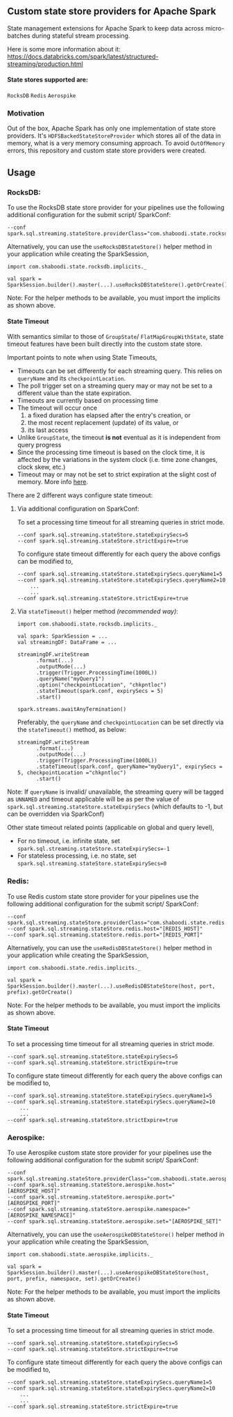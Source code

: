 ## Custom state store providers for Apache Spark

State management extensions for Apache Spark to keep data across micro-batches during stateful stream processing.

Here is some more information about it: https://docs.databricks.com/spark/latest/structured-streaming/production.html

#### State stores supported are: 

`RocksDB`
`Redis`
`Aerospike`

### Motivation

Out of the box, Apache Spark has only one implementation of state store providers. It's `HDFSBackedStateStoreProvider` which stores all of the data in memory, what is a very memory consuming approach. To avoid `OutOfMemory` errors, this repository and custom state store providers were created.

## Usage


### RocksDB:

To use the RocksDB state store provider for your pipelines use the following additional configuration for the submit script/ SparkConf:

    --conf spark.sql.streaming.stateStore.providerClass="com.shaboodi.state.rocksdb.RocksDbStateStoreProvider"


Alternatively, you can use the `useRocksDBStateStore()` helper method in your application while creating the SparkSession,

```
import com.shaboodi.state.rocksdb.implicits._

val spark = SparkSession.builder().master(...).useRocksDBStateStore().getOrCreate()
```

Note: For the helper methods to be available, you must import the implicits as shown above.


#### State Timeout
    
With semantics similar to those of `GroupState`/ `FlatMapGroupWithState`, state timeout features have been built directly into the custom state store. 

Important points to note when using State Timeouts,
 
 * Timeouts can be set differently for each streaming query. This relies on `queryName` and its `checkpointLocation`.
 * The poll trigger set on a streaming query may or may not be set to a different value than the state expiration.
 * Timeouts are currently based on processing time
 * The timeout will occur once 
    1) a fixed duration has elapsed after the entry's creation, or
    2) the most recent replacement (update) of its value, or
    3) its last access
 * Unlike `GroupState`, the timeout **is not** eventual as it is independent from query progress
 * Since the processing time timeout is based on the clock time, it is affected by the variations in the system clock (i.e. time zone changes, clock skew, etc.)
 * Timeout may or may not be set to strict expiration at the slight cost of memory. More info [here](https://github.com/chermenin/spark-states/issues/1).
    
There are 2 different ways configure state timeout:

1. Via additional configuration on SparkConf:
 
   To set a processing time timeout for all streaming queries in strict mode.
   ```
   --conf spark.sql.streaming.stateStore.stateExpirySecs=5
   --conf spark.sql.streaming.stateStore.strictExpire=true
   ```

   To configure state timeout differently for each query the above configs can be modified to,
   ```
   --conf spark.sql.streaming.stateStore.stateExpirySecs.queryName1=5
   --conf spark.sql.streaming.stateStore.stateExpirySecs.queryName2=10
       ...
       ...
   --conf spark.sql.streaming.stateStore.strictExpire=true
   ```

2. Via `stateTimeout()` helper method _(recommended way)_:

   ```
   import com.shaboodi.state.rocksdb.implicits._

   val spark: SparkSession = ...
   val streamingDF: DataFrame = ...

   streamingDF.writeStream
         .format(...)
         .outputMode(...)
         .trigger(Trigger.ProcessingTime(1000L))
         .queryName("myQuery1")
         .option("checkpointLocation", "chkpntloc")
         .stateTimeout(spark.conf, expirySecs = 5)
         .start()
   
   spark.streams.awaitAnyTermination()
   ```
   
   Preferably, the `queryName` and `checkpointLocation` can be set directly via the `stateTimeout()` method, as below:
   ```
   streamingDF.writeStream
         .format(...)
         .outputMode(...)
         .trigger(Trigger.ProcessingTime(1000L))
         .stateTimeout(spark.conf, queryName="myQuery1", expirySecs = 5, checkpointLocation ="chkpntloc")
         .start()
   ```

Note: If `queryName` is invalid/ unavailable, the streaming query will be tagged as `UNNAMED` and timeout applicable will be as per the value of `spark.sql.streaming.stateStore.stateExpirySecs` (which defaults to -1, but can be overridden via SparkConf) 

Other state timeout related points (applicable on global and query level),
 * For no timeout, i.e. infinite state, set `spark.sql.streaming.stateStore.stateExpirySecs=-1`
 * For stateless processing, i.e. no state, set `spark.sql.streaming.stateStore.stateExpirySecs=0`

### Redis:

To use Redis custom state store provider for your pipelines use the following additional configuration for the submit script/ SparkConf:

    --conf spark.sql.streaming.stateStore.providerClass="com.shaboodi.state.redis.RedisStateStoreProvider"
    --conf spark.sql.streaming.stateStore.redis.host="[REDIS_HOST]"
    --conf spark.sql.streaming.stateStore.redis.port="[REDIS_PORT]"

Alternatively, you can use the `useRedisDBStateStore()` helper method in your application while creating the SparkSession,

```
import com.shaboodi.state.redis.implicits._

val spark = SparkSession.builder().master(...).useRedisDBStateStore(host, port, prefix).getOrCreate()
```

Note: For the helper methods to be available, you must import the implicits as shown above.

#### State Timeout

   To set a processing time timeout for all streaming queries in strict mode.
   ```
   --conf spark.sql.streaming.stateStore.stateExpirySecs=5
   --conf spark.sql.streaming.stateStore.strictExpire=true
   ```

   To configure state timeout differently for each query the above configs can be modified to,
   ```
   --conf spark.sql.streaming.stateStore.stateExpirySecs.queryName1=5
   --conf spark.sql.streaming.stateStore.stateExpirySecs.queryName2=10
       ...
       ...
   --conf spark.sql.streaming.stateStore.strictExpire=true
   ```

### Aerospike:

To use Aerospike custom state store provider for your pipelines use the following additional configuration for the submit script/ SparkConf:

    --conf spark.sql.streaming.stateStore.providerClass="com.shaboodi.state.aerospike.AerospikeStateStoreProvider"
    --conf spark.sql.streaming.stateStore.aerospike.host="[AEROSPIKE_HOST]"
    --conf spark.sql.streaming.stateStore.aerospike.port="[AEROSPIKE_PORT]"
    --conf spark.sql.streaming.stateStore.aerospike.namespace="[AEROSPIKE_NAMESPACE]"
    --conf spark.sql.streaming.stateStore.aerospike.set="[AEROSPIKE_SET]"

Alternatively, you can use the `useAerospikeDBStateStore()` helper method in your application while creating the SparkSession,

```
import com.shaboodi.state.aerospike.implicits._

val spark = SparkSession.builder().master(...).useAerospikeDBStateStore(host, port, prefix, namespace, set).getOrCreate()
```

Note: For the helper methods to be available, you must import the implicits as shown above.

#### State Timeout

   To set a processing time timeout for all streaming queries in strict mode.
   ```
   --conf spark.sql.streaming.stateStore.stateExpirySecs=5
   --conf spark.sql.streaming.stateStore.strictExpire=true
   ```

   To configure state timeout differently for each query the above configs can be modified to,
   ```
   --conf spark.sql.streaming.stateStore.stateExpirySecs.queryName1=5
   --conf spark.sql.streaming.stateStore.stateExpirySecs.queryName2=10
       ...
       ...
   --conf spark.sql.streaming.stateStore.strictExpire=true
   ```

